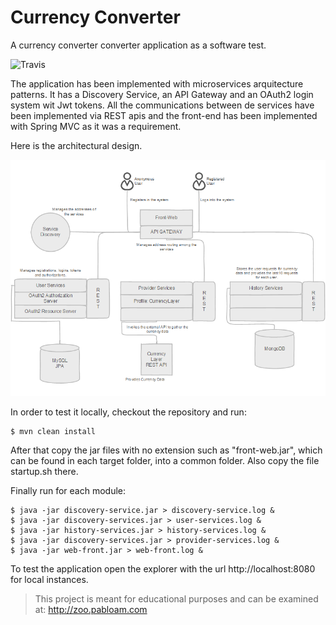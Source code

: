 # Currency Converter

A currency converter converter application as a software test.

![Travis](https://travis-ci.org/pablitoAM/currencyConverter.svg?branch=master)

The application has been implemented with microservices arquitecture patterns. It has a Discovery Service, an API Gateway and an OAuth2 login system wit Jwt tokens. All the communications between de services have been implemented via REST apis and the front-end has been implemented with Spring MVC as it was a requirement.

Here is the architectural design.

![Architectural Design](https://github.com/pablitoAM/currencyConverter/blob/master/zoo.png)


In order to test it locally, checkout the repository and run:
```
$ mvn clean install
```
After that copy the jar files with no extension such as "front-web.jar", which can be found in each target folder, into a common folder. Also copy the file startup.sh there.

Finally run for each module:
```
$ java -jar discovery-service.jar > discovery-service.log &
$ java -jar discovery-services.jar > user-services.log &
$ java -jar history-services.jar > history-services.log &
$ java -jar discovery-services.jar > provider-services.log &
$ java -jar web-front.jar > web-front.log &

```
To test the application open the explorer with the url http://localhost:8080 for local instances.

> This project is meant for educational purposes and can be examined at: http://zoo.pabloam.com
